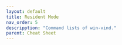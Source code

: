 ```yaml
---
layout: default
title: Resident Mode
nav_order: 5
descripption: "Command lists of win-vind."
parent: Cheat Sheet
---
```


